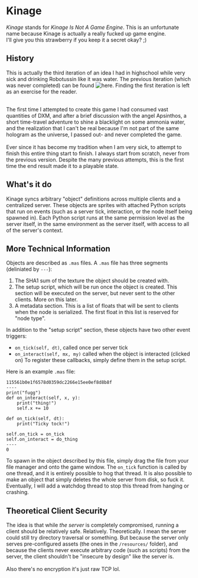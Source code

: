 # Kinage
*Kinage* stands for *Kinage Is Not A Game Engine*. This is an unfortunate name because Kinage is actually
a really fucked up game engine.<br>
I'll give you this strawberry if you keep it a secret okay? ;)

## History
This is actually the third iteration of an idea I had in highschool while very sick and drinking
Robotussin like it was water. The previous iteration (which was never completed) can be found 
![here](https://github.com/jarlold/GraphicalMultiplayerREPL). Finding the first iteration is left
as an exercise for the reader.<br><br>

The first time I attempted to create this game I had consumed vast quantities of DXM,
and after a brief discussion with the angel Apsinthos, a short time-travel adventure to
shine a blacklight on some ammonia water, and the realization that I can't be real because I'm
not part of the same hologram as the universe, I passed out- and never completed the game.
<br><br>
Ever since it has become my tradition when I am very sick, to attempt to finish this entire thing start to finish.
I always start from scratch, never from the previous version. 
Despite the many previous attempts, this is the first time the end result made it to a playable state. 

## What's it do
Kinage syncs arbitrary "object" definitions across multiple clients and a centralized server.
These objects are sprites with attached Python scripts that run on events (such as a server tick,
interaction, or the node itself being spawned in). Each Python script runs at the same permission
level as the server itself, in the same environment as the server itself, with access to all of
the server's context.

## More Technical Information
Objects are described as `.mas` files. A `.mas` file has three segments (deliniated by `---`):
1. The SHA1 sum of the texture the object should be created with.
2. The setup script, which will be run once the object is created. This section will be
   executed on the server, but never sent to the other clients. More on this later.
4. A metadata section. This is a list of floats that will be sent to clients when the node is serialized.
   The first float in this list is reserved for "node type".

In addition to the "setup script" section, these objects have two other event triggers:
- `on_tick(self, dt)`, called once per server tick
- `on_interact(self, mx, my)` called when the object is interacted (clicked on)
To register these callbacks, simply define them in the setup script.

Here is an example `.mas` file:
```
115561b0e1f6578d0359dc2266e15ee0ef8d8b8f
----
print("fugg")
def on_interact(self, x, y):
    print("thing!")
    self.x += 10

def on_tick(self, dt):
    print("Ticky tock!")

self.on_tick = on_tick
self.on_interact = do_thing
----
0
```

To spawn in the object described by this file, simply drag the file from your file manager and onto the game window.
The `on_tick` function is called by one thread, and it is entirely possible to hog that thread. It is also possible to make
an object that simply deletes the whole server from disk, so fuck it. Eventually, I will add a watchdog thread to stop this
thread from hanging or crashing.

## Theoretical Client Security
The idea is that while *the server* is completely compromised, running a client should
be relatively safe. Relatively. Theoretically. I mean the server could still try directory traversal or something. 
But because the server only serves pre-configured assets (the ones in the `/resources/` folder), and because the clients never execute
arbitrary code (such as scripts) from the server, the client shouldn't be "insecure by design" like the server is.
<br><br>
Also there's no encryption it's just raw TCP lol.

